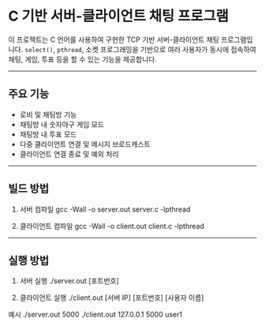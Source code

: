 # C 기반 서버-클라이언트 채팅 프로그램

이 프로젝트는 C 언어를 사용하여 구현한 TCP 기반 서버-클라이언트 채팅 프로그램입니다. `select()`, `pthread`, 소켓 프로그래밍을 기반으로 여러 사용자가 동시에 접속하여 채팅, 게임, 투표 등을 할 수 있는 기능을 제공합니다.

---

## 주요 기능

- 로비 및 채팅방 기능
- 채팅방 내 숫자야구 게임 모드
- 채팅방 내 투표 모드
- 다중 클라이언트 연결 및 메시지 브로드캐스트
- 클라이언트 연결 종료 및 예외 처리

---

## 빌드 방법

1. 서버 컴파일
gcc -Wall -o server.out server.c -lpthread

2. 클라이언트 컴파일
gcc -Wall -o client.out client.c -lpthread

---

## 실행 방법

1. 서버 실행
./server.out [포트번호]

2. 클라이언트 실행
./client.out [서버 IP] [포트번호] [사용자 이름]


예시
./server.out 5000
./client.out 127.0.0.1 5000 user1



